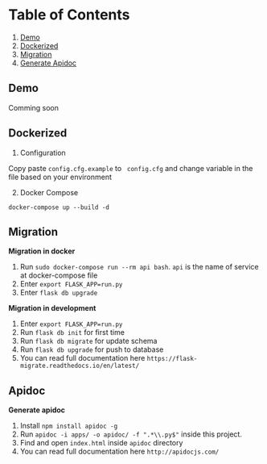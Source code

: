 # Table of Contents
1. [Demo](#demo)
2. [Dockerized](#dockerized)
3. [Migration](#migration)
4. [Generate Apidoc](generate-apidoc)

## Demo
Comming soon

## Dockerized
1. Configuration

Copy paste `config.cfg.example` to ` config.cfg` and change variable in the file based on your environment

2. Docker Compose

```
docker-compose up --build -d
```

## Migration
**Migration in docker**
1. Run `sudo docker-compose run --rm api bash`. `api` is the name of service at docker-compose file
2. Enter `export FLASK_APP=run.py`
3. Enter `flask db upgrade`

**Migration in development**
1. Enter `export FLASK_APP=run.py`
2. Run `flask db init` for first time
3. Run `flask db migrate` for update schema
4. Run `flask db upgrade` for push to database
5. You can read full documentation here `https://flask-migrate.readthedocs.io/en/latest/` 

## Apidoc
**Generate apidoc**
1. Install `npm install apidoc -g`
2. Run `apidoc -i apps/ -o apidoc/ -f ".*\\.py$"` inside this project.
3. Find and open `index.html` inside `apidoc` directory
4. You can read full documentation here `http://apidocjs.com/`
